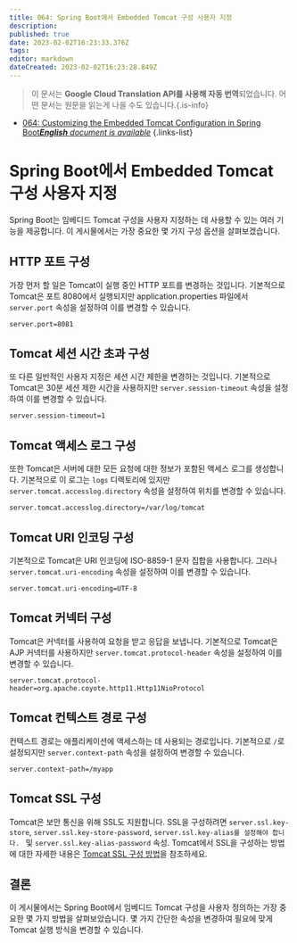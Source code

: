 ```yaml
---
title: 064: Spring Boot에서 Embedded Tomcat 구성 사용자 지정
description: 
published: true
date: 2023-02-02T16:23:33.376Z
tags: 
editor: markdown
dateCreated: 2023-02-02T16:23:28.849Z
---
```


> 이 문서는 **Google Cloud Translation API를 사용해 자동 번역**되었습니다.
어떤 문서는 원문을 읽는게 나을 수도 있습니다.{.is-info}



- [064: Customizing the Embedded Tomcat Configuration in Spring Boot***English** document is available*](/en/Knowledge-base/Spring-Boot/Learning/064-customizing-the-embedded-tomcat-configuration-in-spring-boot)
{.links-list}


# Spring Boot에서 Embedded Tomcat 구성 사용자 지정

Spring Boot는 임베디드 Tomcat 구성을 사용자 지정하는 데 사용할 수 있는 여러 기능을 제공합니다. 이 게시물에서는 가장 중요한 몇 가지 구성 옵션을 살펴보겠습니다.

## HTTP 포트 구성

가장 먼저 할 일은 Tomcat이 실행 중인 HTTP 포트를 변경하는 것입니다. 기본적으로 Tomcat은 포트 8080에서 실행되지만 application.properties 파일에서 ```server.port``` 속성을 설정하여 이를 변경할 수 있습니다.

```properties
server.port=8081
```

## Tomcat 세션 시간 초과 구성

또 다른 일반적인 사용자 지정은 세션 시간 제한을 변경하는 것입니다. 기본적으로 Tomcat은 30분 세션 제한 시간을 사용하지만 ```server.session-timeout``` 속성을 설정하여 이를 변경할 수 있습니다.

```properties
server.session-timeout=1
```

## Tomcat 액세스 로그 구성

또한 Tomcat은 서버에 대한 모든 요청에 대한 정보가 포함된 액세스 로그를 생성합니다. 기본적으로 이 로그는 ```logs``` 디렉토리에 있지만 ```server.tomcat.accesslog.directory``` 속성을 설정하여 위치를 변경할 수 있습니다.

```properties
server.tomcat.accesslog.directory=/var/log/tomcat
```

## Tomcat URI 인코딩 구성

기본적으로 Tomcat은 URI 인코딩에 ISO-8859-1 문자 집합을 사용합니다. 그러나 ```server.tomcat.uri-encoding``` 속성을 설정하여 이를 변경할 수 있습니다.

```properties
server.tomcat.uri-encoding=UTF-8
```

## Tomcat 커넥터 구성

Tomcat은 커넥터를 사용하여 요청을 받고 응답을 보냅니다. 기본적으로 Tomcat은 AJP 커넥터를 사용하지만 ```server.tomcat.protocol-header``` 속성을 설정하여 이를 변경할 수 있습니다.

```properties
server.tomcat.protocol-header=org.apache.coyote.http11.Http11NioProtocol
```

## Tomcat 컨텍스트 경로 구성

컨텍스트 경로는 애플리케이션에 액세스하는 데 사용되는 경로입니다. 기본적으로 ```/```로 설정되지만 ```server.context-path``` 속성을 설정하여 변경할 수 있습니다.

```properties
server.context-path=/myapp
```

## Tomcat SSL 구성

Tomcat은 보안 통신을 위해 SSL도 지원합니다. SSL을 구성하려면 ```server.ssl.key-store```, ```server.ssl.key-store-password```, ```server.ssl.key-alias를 설정해야 합니다. ``` 및 ```server.ssl.key-alias-password``` 속성. Tomcat에서 SSL을 구성하는 방법에 대한 자세한 내용은 [Tomcat SSL 구성 방법](https://tomcat.apache.org/tomcat-8.5-doc/ssl-howto.html)을 참조하세요.

## 결론

이 게시물에서는 Spring Boot에서 임베디드 Tomcat 구성을 사용자 정의하는 가장 중요한 몇 가지 방법을 살펴보았습니다. 몇 가지 간단한 속성을 변경하여 필요에 맞게 Tomcat 실행 방식을 변경할 수 있습니다.